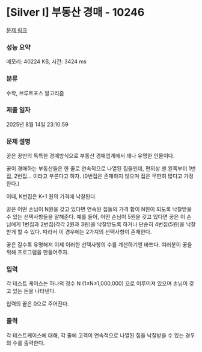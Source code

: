 # [Silver I] 부동산 경매 - 10246 

[문제 링크](https://www.acmicpc.net/problem/10246) 

### 성능 요약

메모리: 40224 KB, 시간: 3424 ms

### 분류

수학, 브루트포스 알고리즘

### 제출 일자

2025년 8월 14일 23:10:59

### 문제 설명

<p>꿍은 꿍만의 독특한 경매방식으로 부동산 경매업계에서 꽤나 유명한 인물이다.</p>

<p>꿍이 경매하는 부동산들은 한 줄로 연속적으로 나열된 집들인데, 편의상 맨 왼쪽부터 1번집, 2번집... 이라고 부른다고 하자. (0번집은 존재하지 않으며 집은 무한히 많다고 가정한다.)</p>

<p>이때, K번집은 K+1 원의 가격에 낙찰된다.</p>

<p>꿍은 어떤 손님이 N원을 갖고 있다면 연속된 집들의 가격 합이 N원이 되도록 낙찰받을 수 있는 선택사항들을 말해준다. 예를 들어, 어떤 손님이 5원을 갖고 있다면 꿍은 이 손님에게 1번집과 2번집(각각 2원과 3원)을 낙찰받도록 하거나 단순히 4번집(5원)을 낙찰받게 할 수 있다. 따라서 이 경우에는 2가지의 선택사항이 존재한다.</p>

<p>꿍은 갈수록 유명해져 이제 이러한 선택사항의 수를 계산하기엔 바쁘다. 여러분이 꿍을 위해 프로그램을 만들어주자.</p>

### 입력 

 <p>각 테스트 케이스는 하나의 정수 N (1≤N≤1,000,000) 으로 이루어져 있으며 손님이 갖고 있는 돈을 나타낸다.</p>

<p>입력의 끝은 0으로 주어진다.</p>

### 출력 

 <p>각 테스트케이스에 대해, 각 줄에 고객이 연속적으로 나열된 집을 낙찰받을 수 있는 경우의 수를 출력한다.</p>

